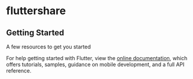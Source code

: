 # fluttershare

## Getting Started

A few resources to get you started

For help getting started with Flutter, view the
[online documentation](https://flutter.dev/docs), which offers tutorials,
samples, guidance on mobile development, and a full API reference.

